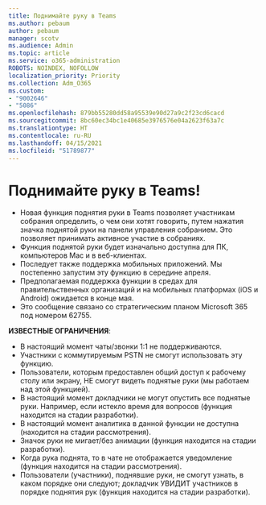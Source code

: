 ```yaml
---
title: Поднимайте руку в Teams
ms.author: pebaum
author: pebaum
manager: scotv
ms.audience: Admin
ms.topic: article
ms.service: o365-administration
ROBOTS: NOINDEX, NOFOLLOW
localization_priority: Priority
ms.collection: Adm_O365
ms.custom:
- "9002646"
- "5086"
ms.openlocfilehash: 879bb55280dd58a95539e90d27a9c2f23cd6cacd
ms.sourcegitcommit: 8bc60ec34bc1e40685e3976576e04a2623f63a7c
ms.translationtype: HT
ms.contentlocale: ru-RU
ms.lasthandoff: 04/15/2021
ms.locfileid: "51789877"
---
```

# <a name="raise-your-hand-in-teams"></a>Поднимайте руку в Teams!

- Новая функция поднятия руки в Teams позволяет участникам собрания определить, о чем они хотят говорить, путем нажатия значка поднятой руки на панели управления собранием. Это позволяет принимать активное участие в собраниях.
- Функция поднятой руки будет изначально доступна для ПК, компьютеров Mac и в веб-клиентах.
- Последует также поддержка мобильных приложений. Мы постепенно запустим эту функцию в середине апреля.
- Предполагаемая поддержка функции в средах для правительственных организаций и на мобильных платформах (iOS и Android) ожидается в конце мая.
- Это сообщение связано со стратегическим планом Microsoft 365 под номером 62755.

**ИЗВЕСТНЫЕ ОГРАНИЧЕНИЯ**:

- В настоящий момент чаты/звонки 1:1 не поддерживаются.
- Участники с коммутируемым PSTN не смогут использовать эту функцию.
- Пользователи, которым предоставлен общий доступ к рабочему столу или экрану, НЕ смогут видеть поднятые руки (мы работаем над этой функцией).
- В настоящий момент докладчики не могут опустить все поднятые руки. Например, если истекло время для вопросов (функция находится на стадии разработки).
- В настоящий момент аналитика в данной функции не доступна (находится на стадии рассмотрения).
- Значок руки не мигает/без анимации (функция находится на стадии разработки).
- Когда рука поднята, то в чате не отображается уведомление (функция находится на стадии рассмотрения).
- Пользователи (участники), поднявшие руки, не смогут узнать, в каком порядке они следуют; докладчик УВИДИТ участников в порядке поднятия рук (функция находится на стадии разработки).

